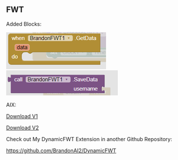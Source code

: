 ## FWT

Added Blocks:

<img src=https://raw.githubusercontent.com/anbran223/FWT/main/fwtGetData.PNG>

<img src=https://raw.githubusercontent.com/anbran223/FWT/main/fwtSaveData.PNG>

AIX:

<a href="https://drive.google.com/uc?export=download&id=1wi3to_9WoqWXF54tRCNesdvKV86Ow4U0">Download V1</a>

<a href="https://github.com/anbran223/FWT/blob/main/f-w-t/out/com.brandonang.fwt.aix">Download V2</a>

Check out My DynamicFWT Extension in another Github Repository:

https://github.com/BrandonAI2/DynamicFWT
